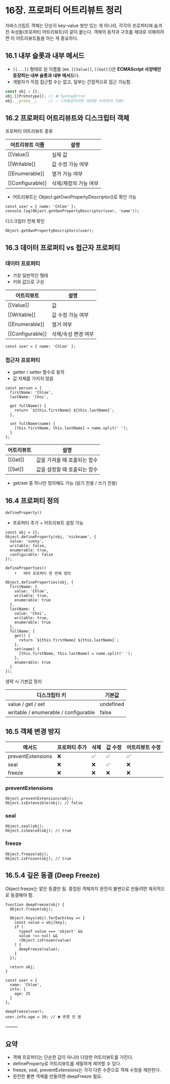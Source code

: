 # 16장. 프로퍼티 어트리뷰트 정리

자바스크립트 객체는 단순히 key-value 쌍만 있는 게 아니라, 각각의 프로퍼티에 숨겨진 속성들(프로퍼티 어트리뷰트)이 같이 붙는다. 객체의 동작과 구조를 제대로 이해하려면 이 어트리뷰트들을 아는 게 중요하다.

## 16.1 내부 슬롯과 내부 메서드

- `[[...]]` 형태로 된 이름들 (ex. `[[Value]]`, `[[Get]]`)은 **ECMAScript 사양에만 등장하는 내부 슬롯과 내부 메서드**다.
- 개발자가 직접 접근할 수는 없고, 일부는 간접적으로 접근 가능함.

```js
const obj = {};
obj.[[Prototype]]; // ❌ SyntaxError
obj.__proto__;     // ✅ (비표준이지만 대부분 브라우저 지원)
```


## 16.2 프로퍼티 어트리뷰트와 디스크립터 객체

프로퍼티 어트리뷰트 종류

어트리뷰트 이름 |	설명
--|--
[[Value]] |	실제 값
[[Writable]] |	값 수정 가능 여부
[[Enumerable]] |	열거 가능 여부
[[Configurable]] |	삭제/재정의 가능 여부

-	어트리뷰트는 Object.getOwnPropertyDescriptor()로 확인 가능

```
const user = { name: 'Chloe' };
console.log(Object.getOwnPropertyDescriptor(user, 'name'));
```
디스크립터 전체 확인
```
Object.getOwnPropertyDescriptors(user);
```


## 16.3 데이터 프로퍼티 vs 접근자 프로퍼티

### 데이터 프로퍼티
-	가장 일반적인 형태
-	키와 값으로 구성

어트리뷰트 |	설명
--|--
[[Value]] |	값
[[Writable]] |	값 수정 가능 여부
[[Enumerable]] |	열거 여부
[[Configurable]] |	삭제/속성 변경 여부

```
const user = { name: 'Chloe' };
```

### 접근자 프로퍼티
-	getter / setter 함수로 동작
-	값 자체를 가지지 않음

```
const person = {
  firstName: 'Chloe',
  lastName: 'Choi',

  get fullName() {
    return `${this.firstName} ${this.lastName}`;
  },

  set fullName(name) {
    [this.firstName, this.lastName] = name.split(' ');
  }
};
```

어트리뷰트 |	설명
--|--
[[Get]] |	값을 가져올 때 호출되는 함수
[[Set]] |	값을 설정할 때 호출되는 함수

-	get/set 중 하나만 정의해도 가능 (읽기 전용 / 쓰기 전용)

## 16.4 프로퍼티 정의

`defineProperty()`
-	프로퍼티 추가 + 어트리뷰트 설정 가능

```
const obj = {};
Object.defineProperty(obj, 'nickname', {
  value: 'sunny',
  writable: false,
  enumerable: true,
  configurable: false
});

defineProperties()
	•	여러 프로퍼티 한 번에 정의

Object.defineProperties(obj, {
  firstName: {
    value: 'Chloe',
    writable: true,
    enumerable: true
  },
  lastName: {
    value: 'Choi',
    writable: true,
    enumerable: true
  },
  fullName: {
    get() {
      return `${this.firstName} ${this.lastName}`;
    },
    set(name) {
      [this.firstName, this.lastName] = name.split(' ');
    },
    enumerable: true
  }
});
```
생략 시 기본값 정리

디스크립터 키 |	기본값
--|--
value / get / set |	undefined
writable / enumerable / configurable |	false

## 16.5 객체 변경 방지

메서드 |	프로퍼티 추가 |	삭제 |	값 수정 |	어트리뷰트 수정
--|--|--|--|--
preventExtensions |	❌ |	✅ |	✅ |	✅
seal |	❌ |	❌ |	✅ |	❌
freeze |	❌ |	❌ |	❌ |	❌

### preventExtensions
```
Object.preventExtensions(obj);
Object.isExtensible(obj); // false
```

### seal
```
Object.seal(obj);
Object.isSealed(obj); // true
```

### freeze
```
Object.freeze(obj);
Object.isFrozen(obj); // true
```


## 16.5.4 깊은 동결 (Deep Freeze)

Object.freeze는 얕은 동결만 됨. 중첩된 객체까지 완전히 불변으로 만들려면 재귀적으로 동결해야 함.

```
function deepFreeze(obj) {
  Object.freeze(obj);

  Object.keys(obj).forEach(key => {
    const value = obj[key];
    if (
      typeof value === 'object' &&
      value !== null &&
      !Object.isFrozen(value)
    ) {
      deepFreeze(value);
    }
  });

  return obj;
}

const user = {
  name: 'Chloe',
  info: {
    age: 25
  }
};

deepFreeze(user);
user.info.age = 30; // ❌ 변경 안 됨
```


⸻

## 요약
- 객체 프로퍼티는 단순한 값이 아니라 다양한 어트리뷰트를 가진다.
- defineProperty로 어트리뷰트를 세밀하게 제어할 수 있다.
- freeze, seal, preventExtensions는 각각 다른 수준으로 객체 수정을 제한한다.
- 완전한 불변 객체를 만들려면 deepFreeze 필요.
